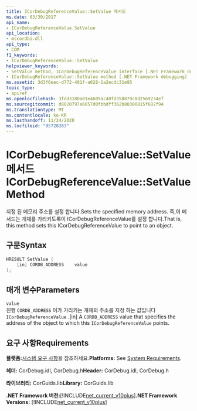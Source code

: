 ```yaml
---
title: ICorDebugReferenceValue::SetValue 메서드
ms.date: 03/30/2017
api_name:
- ICorDebugReferenceValue.SetValue
api_location:
- mscordbi.dll
api_type:
- COM
f1_keywords:
- ICorDebugReferenceValue::SetValue
helpviewer_keywords:
- SetValue method, ICorDebugReferenceValue interface [.NET Framework debugging]
- ICorDebugReferenceValue::SetValue method [.NET Framework debugging]
ms.assetid: 3d3f6eec-d772-401f-a028-1a2ecdc31e95
topic_type:
- apiref
ms.openlocfilehash: 3fdd3180a01e4609ac40fd358879c0d2569234ef
ms.sourcegitcommit: d8020797a6657d0fbbdff362b80300815f682f94
ms.translationtype: MT
ms.contentlocale: ko-KR
ms.lasthandoff: 11/24/2020
ms.locfileid: "95728383"
---
```

# <a name="icordebugreferencevaluesetvalue-method"></a><span data-ttu-id="6f5fa-102">ICorDebugReferenceValue::SetValue 메서드</span><span class="sxs-lookup"><span data-stu-id="6f5fa-102">ICorDebugReferenceValue::SetValue Method</span></span>

<span data-ttu-id="6f5fa-103">지정 된 메모리 주소를 설정 합니다.</span><span class="sxs-lookup"><span data-stu-id="6f5fa-103">Sets the specified memory address.</span></span> <span data-ttu-id="6f5fa-104">즉,이 메서드는 개체를 가리키도록이 ICorDebugReferenceValue를 설정 합니다.</span><span class="sxs-lookup"><span data-stu-id="6f5fa-104">That is, this method sets this ICorDebugReferenceValue to point to an object.</span></span>  
  
## <a name="syntax"></a><span data-ttu-id="6f5fa-105">구문</span><span class="sxs-lookup"><span data-stu-id="6f5fa-105">Syntax</span></span>  
  
```cpp  
HRESULT SetValue (  
    [in] CORDB_ADDRESS    value  
);  
```  
  
## <a name="parameters"></a><span data-ttu-id="6f5fa-106">매개 변수</span><span class="sxs-lookup"><span data-stu-id="6f5fa-106">Parameters</span></span>  

 `value`  
 <span data-ttu-id="6f5fa-107">진행 `CORDB_ADDRESS` 이가 가리키는 개체의 주소를 지정 하는 값입니다 `ICorDebugReferenceValue` .</span><span class="sxs-lookup"><span data-stu-id="6f5fa-107">[in] A `CORDB_ADDRESS` value that specifies the address of the object to which this `ICorDebugReferenceValue` points.</span></span>  
  
## <a name="requirements"></a><span data-ttu-id="6f5fa-108">요구 사항</span><span class="sxs-lookup"><span data-stu-id="6f5fa-108">Requirements</span></span>  

 <span data-ttu-id="6f5fa-109">**플랫폼:**[시스템 요구 사항](../../get-started/system-requirements.md)을 참조하세요.</span><span class="sxs-lookup"><span data-stu-id="6f5fa-109">**Platforms:** See [System Requirements](../../get-started/system-requirements.md).</span></span>  
  
 <span data-ttu-id="6f5fa-110">**헤더:** CorDebug.idl, CorDebug.h</span><span class="sxs-lookup"><span data-stu-id="6f5fa-110">**Header:** CorDebug.idl, CorDebug.h</span></span>  
  
 <span data-ttu-id="6f5fa-111">**라이브러리:** CorGuids.lib</span><span class="sxs-lookup"><span data-stu-id="6f5fa-111">**Library:** CorGuids.lib</span></span>  
  
 <span data-ttu-id="6f5fa-112">**.NET Framework 버전:**[!INCLUDE[net_current_v10plus](../../../../includes/net-current-v10plus-md.md)]</span><span class="sxs-lookup"><span data-stu-id="6f5fa-112">**.NET Framework Versions:** [!INCLUDE[net_current_v10plus](../../../../includes/net-current-v10plus-md.md)]</span></span>
